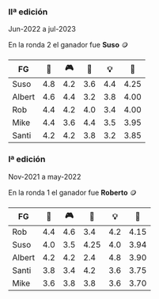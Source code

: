 ### IIª edición  
  
Jun-2022 a jul-2023 
  
En la ronda 2 el ganador fue **Suso** 🪙  
  
|FG|🍲|🎮|💸|💡|👑| 
|---|---|---|---|---|---| 
|Suso|4.8|4.2|3.6|4.4|4.25| 
|Albert|4.6|4.4|3.2|3.8|4.00| 
|Rob|4.4|4.2|4.0|3.4|4.00|  
|Mike|4.4|3.6|4.4|3.5|3.95| 
|Santi|4.2|4.2|3.8|3.2|3.85| 
  
  
### Iª edición  
  
Nov-2021 a may-2022 
  
En la ronda 1 el ganador fue **Roberto** 🪙 
  
|FG|🍲|🎮|💸|💡|👑| 
|---|---|---|---|---|---| 
|Rob|4.4|4.6|3.4|4.2|4.15| 
|Suso|4.0|3.5|4.25|4.0|3.94| 
|Albert|4.2|4.2|2.4|4.8|3.90| 
|Santi|3.8|3.4|4.2|3.6|3.75| 
|Mike|3.6|3.8|3.8|3.6|3.70|
